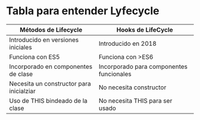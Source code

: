 # Tabla para entender Lyfecycle

| Métodos de Lifecycle                     | Hooks de LifeCycle                       |
| ---------------------------------------- | ---------------------------------------- |
| Introducido en versiones iniciales       | Introducido en 2018                      |
| Funciona con ES5                         | Funciona con >ES6                        |
| Incorporado en componentes de clase      | Incorporado para componentes funcionales |
| Necesita un constructor para inicialziar | No necesita constructor                  |
| Uso de THIS bindeado de la clase         | No necesita THIS para ser usado          |

